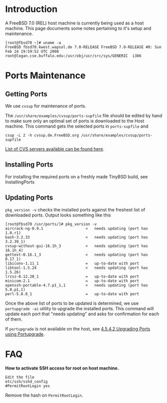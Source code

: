 # Introduction #

A FreeBSD 7.0 (REL) host machine is currently being used as a host machine.  This page documents some notes pertaining to it's setup and maintenance.
```
[root@fbsd70 ~]# uname -a
FreeBSD fbsd70.kwest.wapsol.de 7.0-RELEASE FreeBSD 7.0-RELEASE #0: Sun Feb 24 19:59:52 UTC 2008     
root@logan.cse.buffalo.edu:/usr/obj/usr/src/sys/GENERIC  i386
```


# Ports Maintenance #

## Getting Ports ##

We use `cvsup` for maintenance of ports.

The `/usr/share/examples/cvsup/ports-supfile` file should be edited by hand to make sure only an optimal set of ports is downloaded to the Host machine.  This command gets the selected ports in `ports-supfile` and

```
csup -L 2 -h cvsup.de.FreeBSD.org /usr/share/examples/cvsup/ports-supfile
```

[List of CVS servers available can be found here](http://www.freebsd.org/doc/en/books/handbook/cvsup.html#CVSUP-MIRRORS).

## Installing Ports ##
For installing the required ports on a freshly made TinyBSD build, see InstallingPorts

## Updating Ports ##

`pkg_version -v` checks the installed ports against the freshest list of downloaded ports.  Output looks something like this
```
[root@fbsd70 /usr/ports/]# pkg_version -v
aircrack-ng-0.9.1                   <   needs updating (port has 1.0.r1)
bash-3.2.33                         <   needs updating (port has 3.2.39_1)
cvsup-without-gui-16.1h_3           <   needs updating (port has 16.1h_4)
gettext-0.16.1_3                    <   needs updating (port has 0.17_1)
libiconv-1.11_1                     =   up-to-date with port
libtool-1.5.24                      <   needs updating (port has 1.5.26)
lrzsz-0.12.20_1                     =   up-to-date with port
minicom-2.1                         =   up-to-date with port
openssh-portable-4.7.p1_1,1         <   needs updating (port has 5.0.p1,1)
perl-5.8.8_1                        =   up-to-date with port
```

Once the above list of ports to be updated is determined, we use `portupgrade -ai` utility to upgrade the installed ports.  This command will update each port that "needs updating" and asks for confirmation for each of them.

If `portupgrade` is not available on the host, see [4.5.4.2 Upgrading Ports using Portupgrade](http://www.freebsd.org/doc/en/books/handbook/ports-using.html).

# FAQ #

**How to activate SSH access for root on host machine.**
```
Edit the file
etc/ssh/sshd_config
#PermitRootLogin yes
```
Remove the hash on `PermitRootLogin`.